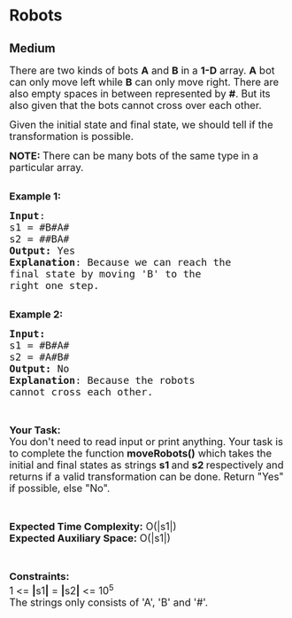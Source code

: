 # Robots
## Medium
<div class="problems_problem_content__Xm_eO"><p><span style="font-size:18px">There are two kinds of bots <strong>A</strong> and <strong>B</strong> in a <strong>1-D</strong> array. <strong>A</strong> bot can only move left while <strong>B</strong> can only move right. There are also empty spaces in between represented by <strong>#</strong>. But its also given that the bots cannot cross over each other. </span></p>

<p><span style="font-size:18px">Given the initial state and final state, we should tell if the transformation is possible.</span></p>

<p><span style="font-size:18px"><strong>NOTE:&nbsp;</strong>There can be many bots of the same type in a particular array.&nbsp;</span></p>

<p><br>
<span style="font-size:18px"><strong>Example 1:</strong></span></p>

<pre><span style="font-size:18px"><strong>Input</strong>:
s1 = #B#A#
s2 = ##BA#
<strong>Output:</strong>&nbsp;Yes
<strong>Explanation</strong>: Because&nbsp;we can reach the 
final state by moving 'B' to the 
right one step.</span>
</pre>

<p><br>
<span style="font-size:18px"><strong>Example 2:</strong></span></p>

<pre><span style="font-size:18px"><strong>Input:</strong>
s1 = #B#A#
s2 = #A#B# 
<strong>Output:</strong>&nbsp;No
<strong>Explanation</strong>: Because the robots 
cannot cross each other.</span></pre>

<p><br>
<br>
<span style="font-size:18px"><strong>Your Task:&nbsp;&nbsp;</strong><br>
You don't need to read input or print anything. Your task is to complete the function <strong>moveRobots()</strong>&nbsp;which takes the initial and final states as strings <strong>s1&nbsp;</strong>and <strong>s2&nbsp;</strong>respectively and returns if&nbsp;a valid transformation can be done. Return "Yes" if possible, else "No".</span><br>
<br>
&nbsp;</p>

<p><span style="font-size:18px"><strong>Expected Time Complexity:</strong> O(|s1|)<br>
<strong>Expected Auxiliary Space:</strong> O(|s1|)</span><br>
<br>
&nbsp;</p>

<p><span style="font-size:18px"><strong>Constraints:</strong><br>
1 &lt;= <strong>|</strong>s1<strong>|</strong> = <strong>|</strong>s2<strong>|</strong>&nbsp;&lt;= 10<sup>5</sup><br>
The strings only consists of 'A', 'B' and '#'.</span></p>
</div>